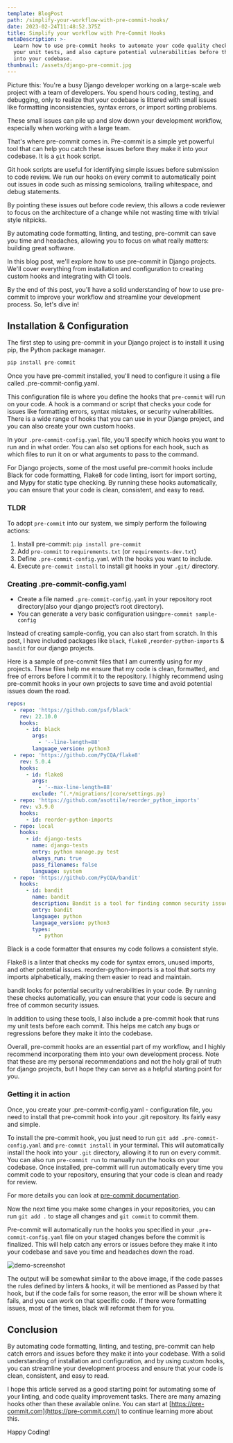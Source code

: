 ```yaml
---
template: BlogPost
path: /simplify-your-workflow-with-pre-commit-hooks/
date: 2023-02-24T11:48:52.375Z
title: Simplify your workflow with Pre-Commit Hooks
metaDescription: >-
  Learn how to use pre-commit hooks to automate your code quality checks and run
  your unit tests, and also capture potential vulnerabilities before they get
  into your codebase.
thumbnail: /assets/django-pre-commit.jpg
---
```

Picture this: You're a busy Django developer working on a large-scale web project with a team of developers. You spend hours coding, testing, and debugging, only to realize that your codebase is littered with small issues like formatting inconsistencies, syntax errors, or import sorting problems. 

These small issues can pile up and slow down your development workflow, especially when working with a large team.

That's where pre-commit comes in. Pre-commit is a simple yet powerful tool that can help you catch these issues before they make it into your codebase.  It is a `git` hook script.

Git hook scripts are useful for identifying simple issues before submission to code review. We run our hooks on every commit to automatically point out issues in code such as missing semicolons, trailing whitespace, and debug statements. 

By pointing these issues out before code review, this allows a code reviewer to focus on the architecture of a change while not wasting time with trivial style nitpicks.

By automating code formatting, linting, and testing, pre-commit can save you time and headaches, allowing you to focus on what really matters: building great software.

In this blog post, we'll explore how to use pre-commit in Django projects. We'll cover everything from installation and configuration to creating custom hooks and integrating with CI tools. 

By the end of this post, you'll have a solid understanding of how to use pre-commit to improve your workflow and streamline your development process. So, let's dive in!

## Installation & Configuration

The first step to using pre-commit in your Django project is to install it using pip, the Python package manager. 

```python
pip install pre-commit
```

Once you have pre-commit installed, you'll need to configure it using a file called .pre-commit-config.yaml.

This configuration file is where you define the hooks that `pre-commit` will run on your code. A hook is a command or script that checks your code for issues like formatting errors, syntax mistakes, or security vulnerabilities. There is a wide range of hooks that you can use in your Django project, and you can also create your own custom hooks.

In your `.pre-commit-config.yaml` file, you'll specify which hooks you want to run and in what order. You can also set options for each hook, such as which files to run it on or what arguments to pass to the command.

For Django projects, some of the most useful pre-commit hooks include Black for code formatting, Flake8 for code linting, isort for import sorting, and Mypy for static type checking. By running these hooks automatically, you can ensure that your code is clean, consistent, and easy to read.

### TLDR

To adopt `pre-commit` into our system, we simply perform the following actions:

1. Install pre-commit: `pip install pre-commit`
2. Add `pre-commit` to `requirements.txt` (or `requirements-dev.txt`)
3. Define `.pre-commit-config.yaml` with the hooks you want to include.
4. Execute `pre-commit install` to install git hooks in your `.git/` directory.

### Creating .pre-commit-config.yaml

- Create a file named `.pre-commit-config.yaml` in your repository root directory(also your django project’s root directory).
- You can generate a very basic configuration using`pre-commit sample-config`

Instead of creating sample-config, you can also start from scratch. In this post, I have included packages like `black`, `flake8` ,`reorder-python-imports` & `bandit` for our django projects.

Here is a sample of pre-commit files that I am currently using for my projects. These files help me ensure that my code is clean, formatted, and free of errors before I commit it to the repository. I highly recommend using pre-commit hooks in your own projects to save time and avoid potential issues down the road.

```yaml
repos:
  - repo: 'https://github.com/psf/black'
    rev: 22.10.0
    hooks:
      - id: black
        args:
          - '--line-length=88'
        language_version: python3
  - repo: 'https://github.com/PyCQA/flake8'
    rev: 5.0.4
    hooks:
      - id: flake8
        args:
          - '--max-line-length=88'
        exclude: ^(.*/migrations/|core/settings.py)
  - repo: 'https://github.com/asottile/reorder_python_imports'
    rev: v3.9.0
    hooks:
      - id: reorder-python-imports
  - repo: local
    hooks:
      - id: django-tests
        name: django-tests
        entry: python manage.py test
        always_run: true
        pass_filenames: false
        language: system
  - repo: 'https://github.com/PyCQA/bandit'
    hooks:
      - id: bandit
        name: bandit
        description: Bandit is a tool for finding common security issues in Python code
        entry: bandit
        language: python
        language_version: python3
        types:
          - python
```

Black is a code formatter that ensures my code follows a consistent style. 

Flake8 is a linter that checks my code for syntax errors, unused imports, and other potential issues. reorder-python-imports is a tool that sorts my imports alphabetically, making them easier to read and maintain.

bandit looks for potential security vulnerabilities in your code. By running these checks automatically, you can ensure that your code is secure and free of common security issues.

In addition to using these tools, I also include a pre-commit hook that runs my unit tests before each commit. This helps me catch any bugs or regressions before they make it into the codebase.

Overall, pre-commit hooks are an essential part of my workflow, and I highly recommend incorporating them into your own development process. Note that these are my personal recommendations and not the holy grail of truth for django projects, but I hope they can serve as a helpful starting point for you.

### Getting it in action

Once, you create your .pre-commit-config.yaml - configuration file, you need to install that pre-commit hook into your .git repository. Its fairly easy and simple.

To install the pre-commit hook, you just need to run `git add .pre-commit-config.yaml` and `pre-commit install` in your terminal. This will automatically install the hook into your `.git` directory, allowing it to run on every commit. You can also run `pre-commit run` to manually run the hooks on your codebase. Once installed, pre-commit will run automatically every time you commit code to your repository, ensuring that your code is clean and ready for review.

For more details you can look at [pre-commit documentation](https://pre-commit.com/#usage).

Now the next time you make some changes in your repositories, you can run `git add .` to stage all changes and `git commit` to commit them. 

Pre-commit will automatically run the hooks you specified in your `.pre-commit-config.yaml` file on your staged changes before the commit is finalized. This will help catch any errors or issues before they make it into your codebase and save you time and headaches down the road. 

![demo-screenshot](https://s3.us-west-2.amazonaws.com/secure.notion-static.com/f7df1322-48d7-470f-a317-25261ae4ff5b/Untitled.png?X-Amz-Algorithm=AWS4-HMAC-SHA256&X-Amz-Content-Sha256=UNSIGNED-PAYLOAD&X-Amz-Credential=AKIAT73L2G45EIPT3X45%2F20230224%2Fus-west-2%2Fs3%2Faws4_request&X-Amz-Date=20230224T115427Z&X-Amz-Expires=86400&X-Amz-Signature=1e8f29425a9224daeefe31afb85af4b8cd0af7ea19e5aa1c65bac53a374017a9&X-Amz-SignedHeaders=host&response-content-disposition=filename%3D%22Untitled.png%22&x-id=GetObject)

The output will be somewhat similar to the above image, if the code passes the rules defined by linters & hooks, it will be mentioned as Passed by that hook, but if the code fails for some reason, the error will be shown where it fails, and you can work on that specific code.  If there were formatting issues, most of the times, black will reformat them for you.

## Conclusion

By automating code formatting, linting, and testing, pre-commit can help catch errors and issues before they make it into your codebase. With a solid understanding of installation and configuration, and by using custom hooks, you can streamline your development process and ensure that your code is clean, consistent, and easy to read.

I hope this article served as a good starting point for automating some of your linting, and code quality improvement tasks. There are many amazing hooks other than these available online. You can start at [https://pre-commit.com](https://pre-commit.com/) to continue learning more about this.

Happy Coding!
